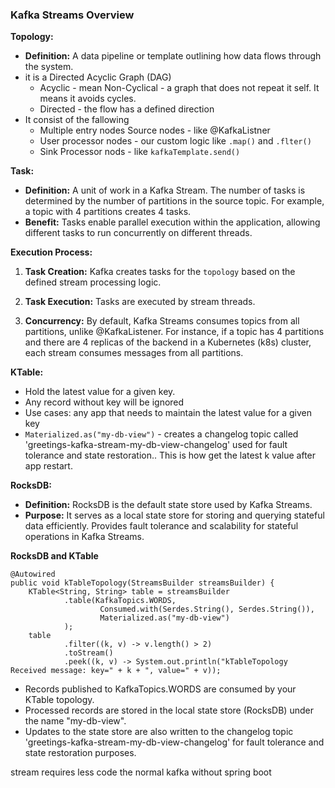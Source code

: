 ### Kafka Streams Overview

**Topology:**

- **Definition:** A data pipeline or template outlining how data flows through the system.
- it is a Directed Acyclic Graph (DAG)
  - Acyclic - mean Non-Cyclical - a graph that does not repeat it self. It means it avoids cycles.
  - Directed - the flow has a defined direction
- It consist of the fallowing
  - Multiple entry nodes Source nodes - like @KafkaListner
  - User processor nodes - our custom logic like `.map()` and `.flter()`
  -  Sink Processor nods - like `kafkaTemplate.send()`

**Task:**

- **Definition:** A unit of work in a Kafka Stream. The number of tasks is determined by the number of partitions in the
  source topic. For example, a topic with 4 partitions creates 4 tasks.
- **Benefit:** Tasks enable parallel execution within the application, allowing different tasks to run concurrently on
  different threads.

**Execution Process:**

1. **Task Creation:** Kafka creates tasks for the `topology` based on the defined stream processing logic.

2. **Task Execution:** Tasks are executed by stream threads.

3. **Concurrency:** By default, Kafka Streams consumes topics from all partitions, unlike @KafkaListener. For instance,
   if a topic has 4 partitions and there are 4 replicas of the backend in a Kubernetes (k8s) cluster, each stream
   consumes messages from all partitions.

**KTable:**

- Hold the latest value for a given key.
- Any record without key will be ignored
- Use cases: any app that needs to maintain the latest value for a given key
- `Materialized.as("my-db-view")` - creates a changelog topic called 'greetings-kafka-stream-my-db-view-changelog' used
  for fault tolerance and state restoration.. This is how get the latest k value after app restart.

**RocksDB:**

- **Definition:** RocksDB is the default state store used by Kafka Streams.
- **Purpose:** It serves as a local state store for storing and querying stateful data efficiently. Provides fault
  tolerance and scalability for stateful operations in Kafka Streams.

**RocksDB and KTable**

    @Autowired
    public void kTableTopology(StreamsBuilder streamsBuilder) {
        KTable<String, String> table = streamsBuilder
                .table(KafkaTopics.WORDS,
                        Consumed.with(Serdes.String(), Serdes.String()),
                        Materialized.as("my-db-view")
                );
        table
                .filter((k, v) -> v.length() > 2)
                .toStream()
                .peek((k, v) -> System.out.println("kTableTopology Received message: key=" + k + ", value=" + v));

- Records published to KafkaTopics.WORDS are consumed by your KTable topology.
- Processed records are stored in the local state store (RocksDB) under the name "my-db-view".
- Updates to the state store are also written to the changelog topic 'greetings-kafka-stream-my-db-view-changelog' for
  fault tolerance and state restoration purposes.


stream requires less code the normal kafka without spring boot
